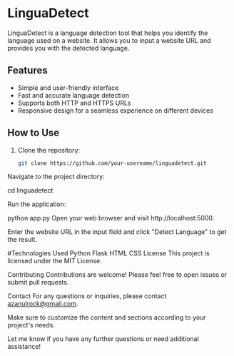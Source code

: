 # LinguaDetect

LinguaDetect is a language detection tool that helps you identify the language used on a website. It allows you to input a website URL and provides you with the detected language.

## Features

- Simple and user-friendly interface
- Fast and accurate language detection
- Supports both HTTP and HTTPS URLs
- Responsive design for a seamless experience on different devices

## How to Use

1. Clone the repository:

   ```bash
   git clone https://github.com/your-username/linguadetect.git
Navigate to the project directory:


cd linguadetect



Run the application:


python app.py
Open your web browser and visit http://localhost:5000.

Enter the website URL in the input field and click "Detect Language" to get the result.

#Technologies Used
Python
Flask
HTML
CSS
License
This project is licensed under the MIT License.

Contributing
Contributions are welcome! Please feel free to open issues or submit pull requests.

Contact
For any questions or inquiries, please contact azanulrock@gmail.com.



Make sure to customize the content and sections according to your project's needs.

Let me know if you have any further questions or need additional assistance!
